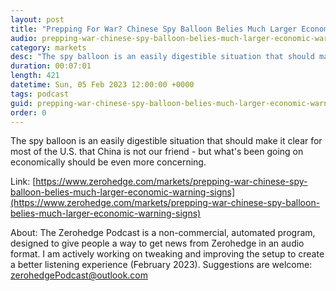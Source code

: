 ```yaml
---
layout: post
title: "Prepping For War? Chinese Spy Balloon Belies Much Larger Economic Warning Signs"
audio: prepping-war-chinese-spy-balloon-belies-much-larger-economic-warning-signs-3
category: markets
desc: "The spy balloon is an easily digestible situation that should make it clear for most of the U.S. that China is not our friend - but what's been going on economically should be even more concerning."
duration: 00:07:01
length: 421
datetime: Sun, 05 Feb 2023 12:00:00 +0000
tags: podcast
guid: prepping-war-chinese-spy-balloon-belies-much-larger-economic-warning-signs-0
order: 0
---
```

The spy balloon is an easily digestible situation that should make it clear for most of the U.S. that China is not our friend - but what's been going on economically should be even more concerning.

Link: [https://www.zerohedge.com/markets/prepping-war-chinese-spy-balloon-belies-much-larger-economic-warning-signs](https://www.zerohedge.com/markets/prepping-war-chinese-spy-balloon-belies-much-larger-economic-warning-signs)

About: The Zerohedge Podcast is a non-commercial, automated program, designed to give people a way to get news from Zerohedge in an audio format.  I am actively working on tweaking and improving the setup to create a better listening experience (February 2023).  Suggestions are welcome: [zerohedgePodcast@outlook.com](mailto:zerohedgePodcast@outlook.com)